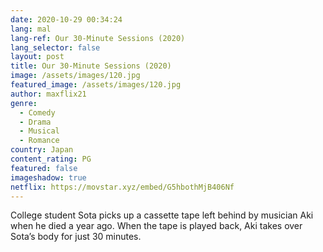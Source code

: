 ```yaml
---
date: 2020-10-29 00:34:24
lang: mal
lang-ref: Our 30-Minute Sessions (2020)
lang_selector: false
layout: post
title: Our 30-Minute Sessions (2020)
image: /assets/images/120.jpg
featured_image: /assets/images/120.jpg
author: maxflix21
genre:
  - Comedy
  - Drama
  - Musical
  - Romance
country: Japan
content_rating: PG
featured: false
imageshadow: true
netflix: https://movstar.xyz/embed/G5hbothMjB406Nf
---
```

College student Sota picks up a cassette tape left behind by musician Aki when he died a year ago. When the tape is played back, Aki takes over Sota’s body for just 30 minutes.